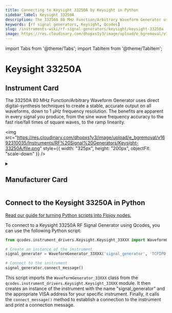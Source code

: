 ```yaml
---
title: Connecting to Keysight 33250A by Keysight in Python
sidebar_label: Keysight 33250A
description: The 33250A 80 MHz Function/Arbitrary Waveform Generator uses direct digital-synthesis techniques to create a stable, accurate output on all waveforms, down to 1 µHz frequency resolution. The benefits are apparent in every signal you produce, from the sine wave frequency accuracy to the fast rise/fall times of square waves, to the ramp linearity.
keywords: [rf signal generators, Keysight, Qcodes]
slug: /instruments-wiki/rf-signal-generators/keysight/keysight-33250a
image: https://res.cloudinary.com/dhopxs1y3/image/upload/e_bgremoval/v1692310035/Instruments/RF%20Signal%20Generators/Keysight-33250A/file.png
---
```


import Tabs from '@theme/Tabs';
import TabItem from '@theme/TabItem';

# Keysight 33250A

## Instrument Card

<div className="flex">

<div>

The 33250A 80 MHz Function/Arbitrary Waveform Generator uses direct digital-synthesis techniques to create a stable, accurate output on all waveforms, down to 1 µHz frequency resolution. The benefits are apparent in every signal you produce, from the sine wave frequency accuracy to the fast rise/fall times of square waves, to the ramp linearity.

</div>

<img src="https://res.cloudinary.com/dhopxs1y3/image/upload/e_bgremoval/v1692310035/Instruments/RF%20Signal%20Generators/Keysight-33250A/file.png" style={{ width: "325px", height: "200px", objectFit: "scale-down" }} />

</div>

<details>
<summary><h2>Manufacturer Card</h2></summary>

<img src="https://res.cloudinary.com/dhopxs1y3/image/upload/e_bgremoval/v1692125973/Instruments/Vendor%20Logos/Keysight.png" style={{ width: "100%", height: "170px",objectFit: "scale-down" }} />

Keysight Technologies, or Keysight, is an American company that manufactures electronics test and measurement equipment and software. <a href="https://www.keysight.com/us/en/home.html">Website</a>.

<ul>
  <li>Headquarters: USA</li>
  <li>Yearly Revenue (millions, USD): 5420.0</li>
</ul>
</details>

## Connect to the Keysight 33250A in Python

[Read our guide for turning Python scripts into Flojoy nodes.](https://docs.flojoy.ai/custom-nodes/creating-custom-node/)
<Tabs>
<TabItem value="Qcodes" label="Qcodes">

To connect to a Keysight 33250A RF Signal Generator using Qcodes, you can use the following Python script:

```python
from qcodes.instrument_drivers.Keysight.Keysight_33XXX import WaveformGenerator_33XXX

# Create an instance of the instrument
signal_generator = WaveformGenerator_33XXX('signal_generator', 'TCPIP0::192.168.1.1::INSTR')

# Connect to the instrument
signal_generator.connect_message()
```

This script imports the `WaveformGenerator_33XXX` class from the `qcodes.instrument_drivers.Keysight.Keysight_33XXX` module. It then creates an instance of the instrument with the name "signal_generator" and the appropriate VISA address for your specific instrument. Finally, it calls the `connect_message()` method to establish a connection to the instrument and print a connection message.

</TabItem>
</Tabs>